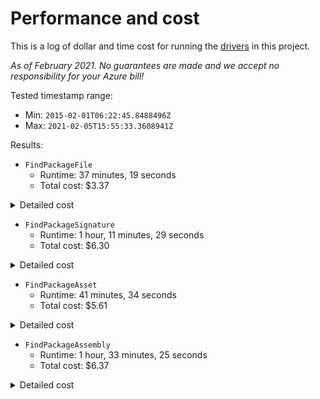 # Performance and cost

This is a log of dollar and time cost for running the [drivers](../README.md#Drivers) in this project.

*As of February 2021. No guarantees are made and we accept no responsibility for your Azure bill!*

Tested timestamp range:
- Min: `2015-02-01T06:22:45.8488496Z`
- Max: `2021-02-05T15:55:33.3608941Z`

Results:
- `FindPackageFile`
  - Runtime: 37 minutes, 19 seconds
  - Total cost: $3.37

<details>
<summary>Detailed cost</summary>

- Azure Functions cost - $2.77
  - bandwidth / data transfer out - $1.62
  - functions / execution time - $1.13
  - functions / total executions - $0.01
- Azure Storage cost - $0.60
  - storage / tables / scan operations - $0.26
  - storage / tables / batch write operations - $0.15
  - storage / queues v2 / lrs class 1 operations - $0.13
  - storage / tiered block blob / all other operations - $0.01
  - storage / files / protocol operations - $0.01

</details>

- `FindPackageSignature`
  - Runtime: 1 hour, 11 minutes, 29 seconds
  - Total cost: $6.30

<details>
<summary>Detailed cost</summary>

- Azure Functions cost - $4.97
  - functions / execution time - $4.14
  - bandwidth / data transfer out - $0.81
  - functions / total executions - $0.02
- Azure Storage cost - $1.33
  - storage / tables / batch write operations - $0.36
  - storage / tables / scan operations - $0.26
  - storage / queues v2 / lrs class 1 operations - $0.14
  - storage / tables / delete operations - $0.13
  - storage / tables / write operations - $0.13
  - storage / tiered block blob / all other operations - $0.05
  - storage / files / protocol operations - $0.04
  - storage / queues v2 / class 2 operations - $0.04
  - storage / files / lrs write operations - $0.02
  - storage / tables / read operations - $0.01
  - storage / tables / lrs class 1 additional io - $0.01

</details>

- `FindPackageAsset`
  - Runtime: 41 minutes, 34 seconds
  - Total cost: $5.61

<details>
<summary>Detailed cost</summary>

- Azure Functions cost - $4.11
  - functions / execution time - $2.52
  - bandwidth / data transfer out - $1.57
  - functions / total executions - $0.02
- Azure Storage cost - $1.50
  - storage / tables / batch write operations - $0.35
  - storage / tables / scan operations - $0.25
  - storage / queues v2 / lrs class 1 operations - $0.13
  - storage / tables / delete operations - $0.14
  - storage / tables / write operations - $0.14
  - storage / files / lrs write operations - $0.24
  - storage / files / protocol operations - $0.20
  - storage / tiered block blob / all other operations - $0.01
  - storage / queues v2 / class 2 operations - $0.02
  - storage / tables / read operations - $0.01
  - storage / tables / lrs class 1 additional io - $0.01

</details>

- `FindPackageAssembly`
  - Runtime: 1 hour, 33 minutes, 25 seconds
  - Total cost: $6.37

<details>
<summary>Detailed cost</summary>

- Azure Functions cost - $6.37
  - functions / execution time - $0.63
  - bandwidth / data transfer out - $0.87
  - functions / total executions - $0.04
- Azure Storage cost - $4.74
  - storage / queues v2 / lrs class 1 operations - $3.08
  - storage / files / lrs write operations - $0.48
  - storage / tables / batch write operations - $0.35
  - storage / tables / scan operations - $0.24
  - storage / tiered block blob / all other operations - $0.14
  - storage / tables / delete operations - $0.13
  - storage / tables / write operations - $0.13
  - storage / tables / read operations - $0.13
  - storage / files / protocol operations - $0.01
  - storage / files / read operations - $0.01
  - storage / queues v2 / class 2 operations - $0.01
  - storage / tables / lrs class 1 additional io - $0.01

</details>
